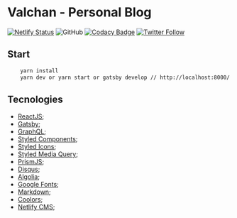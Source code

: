 # Valchan - Personal Blog

[![Netlify Status](https://api.netlify.com/api/v1/badges/baaac451-3bf0-4d9a-b3e3-19f82deae099/deploy-status)](https://app.netlify.com/sites/valchan/deploys)
![GitHub](https://img.shields.io/github/license/ValchanOficial/valchan.com.br)
[![Codacy Badge](https://api.codacy.com/project/badge/Grade/e2a7483a66704c8cbeef7be144b1e3fe)](https://app.codacy.com/manual/valeria_padilha/valchan.com.br?utm_source=github.com&utm_medium=referral&utm_content=ValchanOficial/valchan.com.br&utm_campaign=Badge_Grade_Dashboard)
[![Twitter Follow](https://img.shields.io/twitter/follow/ValchanOficial?style=social)](https://twitter.com/ValchanOficial)  

## Start
```bash
    yarn install
    yarn dev or yarn start or gatsby develop // http://localhost:8000/
```

## Tecnologies
- [ReactJS](https://pt-br.reactjs.org/);
- [Gatsby](https://www.gatsbyjs.org/);
- [GraphQL](https://graphql.org/);
- [Styled Components](https://styled-components.com/);
- [Styled Icons](https://styled-icons.js.org/);
- [Styled Media Query](https://github.com/morajabi/styled-media-query);
- [PrismJS](https://prismjs.com/);
- [Disqus](https://disqus.com/);
- [Algolia](https://www.algolia.com/);
- [Google Fonts](https://fonts.google.com/);
- [Markdown](https://daringfireball.net/projects/markdown/);
- [Coolors](https://coolors.co/);
- [Netlify CMS](https://www.netlifycms.org/);

